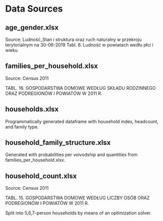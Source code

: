 # Data Sources

## age_gender.xlsx
Source: Ludność_Stan i struktura oraz ruch naturalny w przekroju terytorialnym na 30-06-2019
Tabl. 6.	Ludność w powiatach wedłu płci i wieku

## families_per_household.xlsx
Source: Census 2011

TABL. 16. GOSPODARSTWA DOMOWE WEDŁUG SKŁADU RODZINNEGO ORAZ PODREGIONÓW I POWIATÓW W 2011 R.

## households.xlsx
Programmatically generated dataframe with household index, headcount, and family type.


## household_family_structure.xlsx
Generated with probabilities per voivodship and quantities from families_per_household.xlsx.

## household_count.xlsx
Source: Census 2011

TABL. 15. GOSPODARSTWA DOMOWE WEDŁUG LICZBY OSÓB ORAZ PODREGIONÓW I POWIATÓW W 2011 R.

Split into 5,6,7-person households by means of an optimization solver.

